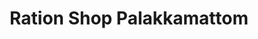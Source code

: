 ---
title: "Ration Shop Palakkamattom"
url: /poothrikka/ration-shop-palakkamattom/
shop: Allgemein
---